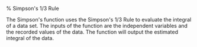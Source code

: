 % Simpson's 1/3 Rule

The Simpson's function uses the Simpson's 1/3 Rule to evaluate the integral of a data set. The inputs of the function are the independent variables and the recorded values of the data. The function will output the estimated integral of the data.
